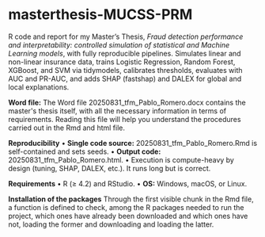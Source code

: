# masterthesis-MUCSS-PRM
R code and report for my Master’s Thesis, *Fraud detection performance and interpretability: controlled simulation of statistical and Machine Learning models*, with fully reproducible pipelines. Simulates linear and non-linear insurance data, trains Logistic Regression, Random Forest, XGBoost, and SVM via tidymodels, calibrates thresholds, evaluates with AUC and PR-AUC, and adds SHAP (fastshap) and DALEX for global and local explanations.

**Word file:** The Word file 20250831_tfm_Pablo_Romero.docx contains the master's thesis itself, with all the necessary information in terms of requirements. Reading this file will help you understand the procedures carried out in the Rmd and html file.

**Reproducibility**
	•	**Single code source:** 20250831_tfm_Pablo_Romero.Rmd is self-contained and sets seeds.
	•	**Output code:** 20250831_tfm_Pablo_Romero.html.
	•	Execution is compute-heavy by design (tuning, SHAP, DALEX, etc.). It runs long but is correct.

 **Requirements**
	•	R (≥ 4.2) and RStudio.
	•	**OS:** Windows, macOS, or Linux.

**Installation of the packages**
Through the first visible chunk in the Rmd file, a function is defined to check, among the R packages needed to run the project, which ones have already been downloaded and which ones have not, loading the former and downloading and loading the latter.
